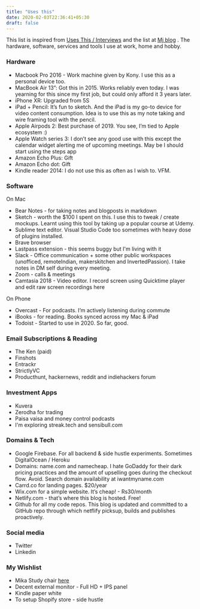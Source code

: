 ```yaml
---
title: "Uses this"
date: 2020-02-03T22:36:41+05:30
draft: false
---
```


This list is inspired from [Uses This / Interviews](https://usesthis.com/) and the list at  [Mj blog](https://manassaloi.com/usesthis/) . The hardware, software, services and tools I use at work, home and hobby.


### Hardware
* Macbook Pro 2016 - Work machine given by Kony. I use this as a personal device too.
* MacBook Air 13”: Got this in 2015. Works reliably even today. I was yearning for this since my first job, but could only afford it 3 years later.
* iPhone XR: Upgraded from 5S
* iPad + Pencil: It’s fun to sketch. And the iPad is my go-to device for video content consumption. Idea is to use this as my note taking and wire framing tool with the pencil.
* Apple Airpods 2: Best purchase of 2019.  You see, I’m tied to Apple ecosystem :)
* Apple Watch series 3: I don’t see any good use with this except the calendar widget alerting me of upcoming meetings. May be I should start using the steps app
* Amazon Echo Plus: Gift
* Amazon Echo dot: Gift
* Kindle reader 2014: I do not use this as often as I wish to. VFM.


### Software   
On Mac 

* Bear Notes - for taking notes and blogposts in markdown
* Sketch - worth the $100 I spent on this. I use this to tweak / create mockups. Learnt using this tool by taking up a popular course at Udemy.
* Sublime text editor. Visual Studio Code too sometimes with heavy dose of plugins installed.
* Brave browser
* Lastpass extension - this seems buggy but I'm living with it
* Slack - Office communication + some other public workspaces (unofficed, remoteIndian, makerskitchen and InvertedPassion). I take notes in DM self during every meeting.
* Zoom - calls & meetings
* Camtasia 2018 - Video editor. I record screen using Quicktime player and edit raw screen recordings here

On Phone

* Overcast - For podcasts. I’m actively listening during commute
* iBooks - for reading. Books synced across my Mac & iPad 
* Todoist - Started to use in 2020. So far, good.


### Email Subscriptions & Reading
* The Ken (paid)
* Finshots
* Entrackr
* StrictlyVC
* Producthunt, hackernews, reddit and indiehackers forum


### Investment Apps
* Kuvera
* Zerodha for trading
* Paisa vaisa and money control podcasts
* I'm exploring streak.tech and sensibull.com

### Domains & Tech
* Google Firebase. For all backend & side hustle experiments. Sometimes DigitalOcean / Heroku
* Domains: name.com and namecheap. I hate GoDaddy for their dark pricing practices and the amount of upselling goes during the checkout flow. Avoid. Search domain availability at iwantmyname.com
* Carrd.co for landing pages. $20/year
* Wix.com for a simple website. It’s cheap! - Rs30/month
* Netlify.com - that’s where this blog is hosted. Free!
* Github for all my code repos. This blog is updated and committed to a GitHub repo through which netflify picksup, builds and publishes proactively.


### Social media
* Twitter
* Linkedin


### My Wishlist
* Mika Study chair  [here](https://www.urbanladder.com/products/mika-study-chair) 
* Decent external monitor - Full HD + IPS panel
* Kindle paper white 
* To setup Shopify store - side hustle
